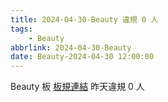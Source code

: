 ```yaml
---
title: 2024-04-30-Beauty 違規 0 人
tags:
    - Beauty
abbrlink: 2024-04-30-Beauty
date: Beauty-2024-04-30 12:00:00
---
```

Beauty 板 [板規連結](https://www.ptt.cc/bbs/Beauty/M.1630069980.A.84B.html)
昨天違規 0 人
